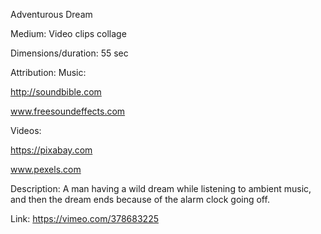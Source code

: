 Adventurous Dream

Medium: Video clips collage

Dimensions/duration: 55 sec

Attribution:
Music:

http://soundbible.com

www.freesoundeffects.com

Videos:

https://pixabay.com

www.pexels.com

Description:
A man having a wild dream while listening to ambient music, and then the dream ends because of the 
alarm clock going off. 

Link:
https://vimeo.com/378683225


